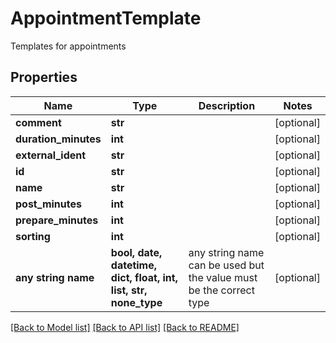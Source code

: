 # AppointmentTemplate

Templates for appointments

## Properties
Name | Type | Description | Notes
------------ | ------------- | ------------- | -------------
**comment** | **str** |  | [optional] 
**duration_minutes** | **int** |  | [optional] 
**external_ident** | **str** |  | [optional] 
**id** | **str** |  | [optional] 
**name** | **str** |  | [optional] 
**post_minutes** | **int** |  | [optional] 
**prepare_minutes** | **int** |  | [optional] 
**sorting** | **int** |  | [optional] 
**any string name** | **bool, date, datetime, dict, float, int, list, str, none_type** | any string name can be used but the value must be the correct type | [optional]

[[Back to Model list]](../README.md#documentation-for-models) [[Back to API list]](../README.md#documentation-for-api-endpoints) [[Back to README]](../README.md)


